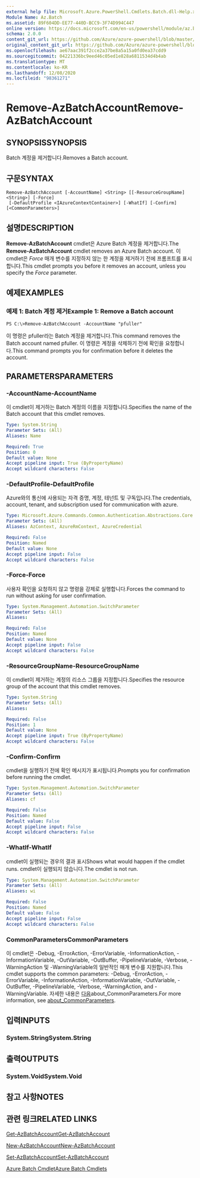 ```yaml
---
external help file: Microsoft.Azure.PowerShell.Cmdlets.Batch.dll-Help.xml
Module Name: Az.Batch
ms.assetid: 89F604DD-EE77-440D-BCC9-3F74D994C447
online version: https://docs.microsoft.com/en-us/powershell/module/az.batch/remove-azbatchaccount
schema: 2.0.0
content_git_url: https://github.com/Azure/azure-powershell/blob/master/src/Batch/Batch/help/Remove-AzBatchAccount.md
original_content_git_url: https://github.com/Azure/azure-powershell/blob/master/src/Batch/Batch/help/Remove-AzBatchAccount.md
ms.openlocfilehash: ae67aac391f2cce2a37be8a5a15a0fd0ea37cdd9
ms.sourcegitcommit: 04221336bc9eed46c05ed1e828a6811534d4b4ab
ms.translationtype: MT
ms.contentlocale: ko-KR
ms.lasthandoff: 12/08/2020
ms.locfileid: "98361271"
---
```

# <span data-ttu-id="69fcd-101">Remove-AzBatchAccount</span><span class="sxs-lookup"><span data-stu-id="69fcd-101">Remove-AzBatchAccount</span></span>

## <span data-ttu-id="69fcd-102">SYNOPSIS</span><span class="sxs-lookup"><span data-stu-id="69fcd-102">SYNOPSIS</span></span>
<span data-ttu-id="69fcd-103">Batch 계정을 제거합니다.</span><span class="sxs-lookup"><span data-stu-id="69fcd-103">Removes a Batch account.</span></span>

## <span data-ttu-id="69fcd-104">구문</span><span class="sxs-lookup"><span data-stu-id="69fcd-104">SYNTAX</span></span>

```
Remove-AzBatchAccount [-AccountName] <String> [[-ResourceGroupName] <String>] [-Force]
 [-DefaultProfile <IAzureContextContainer>] [-WhatIf] [-Confirm] [<CommonParameters>]
```

## <span data-ttu-id="69fcd-105">설명</span><span class="sxs-lookup"><span data-stu-id="69fcd-105">DESCRIPTION</span></span>
<span data-ttu-id="69fcd-106">**Remove-AzBatchAccount** cmdlet은 Azure Batch 계정을 제거합니다.</span><span class="sxs-lookup"><span data-stu-id="69fcd-106">The **Remove-AzBatchAccount** cmdlet removes an Azure Batch account.</span></span>
<span data-ttu-id="69fcd-107">이 cmdlet은 *Force* 매개 변수를 지정하지 않는 한 계정을 제거하기 전에 프롬프트를 표시합니다.</span><span class="sxs-lookup"><span data-stu-id="69fcd-107">This cmdlet prompts you before it removes an account, unless you specify the *Force* parameter.</span></span>

## <span data-ttu-id="69fcd-108">예제</span><span class="sxs-lookup"><span data-stu-id="69fcd-108">EXAMPLES</span></span>

### <span data-ttu-id="69fcd-109">예제 1: Batch 계정 제거</span><span class="sxs-lookup"><span data-stu-id="69fcd-109">Example 1: Remove a Batch account</span></span>
```
PS C:\>Remove-AzBatchAccount -AccountName "pfuller"
```

<span data-ttu-id="69fcd-110">이 명령은 pfuller라는 Batch 계정을 제거합니다.</span><span class="sxs-lookup"><span data-stu-id="69fcd-110">This command removes the Batch account named pfuller.</span></span>
<span data-ttu-id="69fcd-111">이 명령은 계정을 삭제하기 전에 확인을 요청합니다.</span><span class="sxs-lookup"><span data-stu-id="69fcd-111">This command prompts you for confirmation before it deletes the account.</span></span>

## <span data-ttu-id="69fcd-112">PARAMETERS</span><span class="sxs-lookup"><span data-stu-id="69fcd-112">PARAMETERS</span></span>

### <span data-ttu-id="69fcd-113">-AccountName</span><span class="sxs-lookup"><span data-stu-id="69fcd-113">-AccountName</span></span>
<span data-ttu-id="69fcd-114">이 cmdlet이 제거하는 Batch 계정의 이름을 지정합니다.</span><span class="sxs-lookup"><span data-stu-id="69fcd-114">Specifies the name of the Batch account that this cmdlet removes.</span></span>

```yaml
Type: System.String
Parameter Sets: (All)
Aliases: Name

Required: True
Position: 0
Default value: None
Accept pipeline input: True (ByPropertyName)
Accept wildcard characters: False
```

### <span data-ttu-id="69fcd-115">-DefaultProfile</span><span class="sxs-lookup"><span data-stu-id="69fcd-115">-DefaultProfile</span></span>
<span data-ttu-id="69fcd-116">Azure와의 통신에 사용되는 자격 증명, 계정, 테넌트 및 구독입니다.</span><span class="sxs-lookup"><span data-stu-id="69fcd-116">The credentials, account, tenant, and subscription used for communication with azure.</span></span>

```yaml
Type: Microsoft.Azure.Commands.Common.Authentication.Abstractions.Core.IAzureContextContainer
Parameter Sets: (All)
Aliases: AzContext, AzureRmContext, AzureCredential

Required: False
Position: Named
Default value: None
Accept pipeline input: False
Accept wildcard characters: False
```

### <span data-ttu-id="69fcd-117">-Force</span><span class="sxs-lookup"><span data-stu-id="69fcd-117">-Force</span></span>
<span data-ttu-id="69fcd-118">사용자 확인을 요청하지 않고 명령을 강제로 실행합니다.</span><span class="sxs-lookup"><span data-stu-id="69fcd-118">Forces the command to run without asking for user confirmation.</span></span>

```yaml
Type: System.Management.Automation.SwitchParameter
Parameter Sets: (All)
Aliases:

Required: False
Position: Named
Default value: None
Accept pipeline input: False
Accept wildcard characters: False
```

### <span data-ttu-id="69fcd-119">-ResourceGroupName</span><span class="sxs-lookup"><span data-stu-id="69fcd-119">-ResourceGroupName</span></span>
<span data-ttu-id="69fcd-120">이 cmdlet이 제거하는 계정의 리소스 그룹을 지정합니다.</span><span class="sxs-lookup"><span data-stu-id="69fcd-120">Specifies the resource group of the account that this cmdlet removes.</span></span>

```yaml
Type: System.String
Parameter Sets: (All)
Aliases:

Required: False
Position: 1
Default value: None
Accept pipeline input: True (ByPropertyName)
Accept wildcard characters: False
```

### <span data-ttu-id="69fcd-121">-Confirm</span><span class="sxs-lookup"><span data-stu-id="69fcd-121">-Confirm</span></span>
<span data-ttu-id="69fcd-122">cmdlet을 실행하기 전에 확인 메시지가 표시됩니다.</span><span class="sxs-lookup"><span data-stu-id="69fcd-122">Prompts you for confirmation before running the cmdlet.</span></span>

```yaml
Type: System.Management.Automation.SwitchParameter
Parameter Sets: (All)
Aliases: cf

Required: False
Position: Named
Default value: False
Accept pipeline input: False
Accept wildcard characters: False
```

### <span data-ttu-id="69fcd-123">-WhatIf</span><span class="sxs-lookup"><span data-stu-id="69fcd-123">-WhatIf</span></span>
<span data-ttu-id="69fcd-124">cmdlet이 실행되는 경우의 결과 표시</span><span class="sxs-lookup"><span data-stu-id="69fcd-124">Shows what would happen if the cmdlet runs.</span></span>
<span data-ttu-id="69fcd-125">cmdlet이 실행되지 않습니다.</span><span class="sxs-lookup"><span data-stu-id="69fcd-125">The cmdlet is not run.</span></span>

```yaml
Type: System.Management.Automation.SwitchParameter
Parameter Sets: (All)
Aliases: wi

Required: False
Position: Named
Default value: False
Accept pipeline input: False
Accept wildcard characters: False
```

### <span data-ttu-id="69fcd-126">CommonParameters</span><span class="sxs-lookup"><span data-stu-id="69fcd-126">CommonParameters</span></span>
<span data-ttu-id="69fcd-127">이 cmdlet은 -Debug, -ErrorAction, -ErrorVariable, -InformationAction, -InformationVariable, -OutVariable, -OutBuffer, -PipelineVariable, -Verbose, -WarningAction 및 -WarningVariable의 일반적인 매개 변수를 지원합니다.</span><span class="sxs-lookup"><span data-stu-id="69fcd-127">This cmdlet supports the common parameters: -Debug, -ErrorAction, -ErrorVariable, -InformationAction, -InformationVariable, -OutVariable, -OutBuffer, -PipelineVariable, -Verbose, -WarningAction, and -WarningVariable.</span></span> <span data-ttu-id="69fcd-128">자세한 내용은 [다음](http://go.microsoft.com/fwlink/?LinkID=113216)about_CommonParameters.</span><span class="sxs-lookup"><span data-stu-id="69fcd-128">For more information, see [about_CommonParameters](http://go.microsoft.com/fwlink/?LinkID=113216).</span></span>

## <span data-ttu-id="69fcd-129">입력</span><span class="sxs-lookup"><span data-stu-id="69fcd-129">INPUTS</span></span>

### <span data-ttu-id="69fcd-130">System.String</span><span class="sxs-lookup"><span data-stu-id="69fcd-130">System.String</span></span>

## <span data-ttu-id="69fcd-131">출력</span><span class="sxs-lookup"><span data-stu-id="69fcd-131">OUTPUTS</span></span>

### <span data-ttu-id="69fcd-132">System.Void</span><span class="sxs-lookup"><span data-stu-id="69fcd-132">System.Void</span></span>

## <span data-ttu-id="69fcd-133">참고 사항</span><span class="sxs-lookup"><span data-stu-id="69fcd-133">NOTES</span></span>

## <span data-ttu-id="69fcd-134">관련 링크</span><span class="sxs-lookup"><span data-stu-id="69fcd-134">RELATED LINKS</span></span>

[<span data-ttu-id="69fcd-135">Get-AzBatchAccount</span><span class="sxs-lookup"><span data-stu-id="69fcd-135">Get-AzBatchAccount</span></span>](./Get-AzBatchAccount.md)

[<span data-ttu-id="69fcd-136">New-AzBatchAccount</span><span class="sxs-lookup"><span data-stu-id="69fcd-136">New-AzBatchAccount</span></span>](./New-AzBatchAccount.md)

[<span data-ttu-id="69fcd-137">Set-AzBatchAccount</span><span class="sxs-lookup"><span data-stu-id="69fcd-137">Set-AzBatchAccount</span></span>](./Set-AzBatchAccount.md)

[<span data-ttu-id="69fcd-138">Azure Batch Cmdlet</span><span class="sxs-lookup"><span data-stu-id="69fcd-138">Azure Batch Cmdlets</span></span>](/powershell/module/Az.Batch/)
